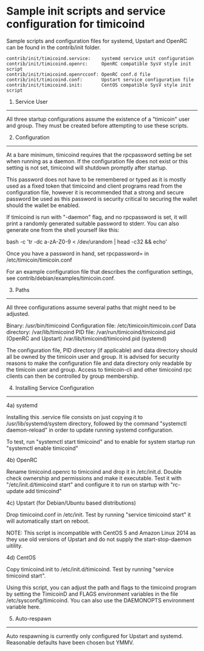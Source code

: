 Sample init scripts and service configuration for timicoind
==========================================================

Sample scripts and configuration files for systemd, Upstart and OpenRC
can be found in the contrib/init folder.

    contrib/init/timicoind.service:    systemd service unit configuration
    contrib/init/timicoind.openrc:     OpenRC compatible SysV style init script
    contrib/init/timicoind.openrcconf: OpenRC conf.d file
    contrib/init/timicoind.conf:       Upstart service configuration file
    contrib/init/timicoind.init:       CentOS compatible SysV style init script

1. Service User
---------------------------------

All three startup configurations assume the existence of a "timicoin" user
and group.  They must be created before attempting to use these scripts.

2. Configuration
---------------------------------

At a bare minimum, timicoind requires that the rpcpassword setting be set
when running as a daemon.  If the configuration file does not exist or this
setting is not set, timicoind will shutdown promptly after startup.

This password does not have to be remembered or typed as it is mostly used
as a fixed token that timicoind and client programs read from the configuration
file, however it is recommended that a strong and secure password be used
as this password is security critical to securing the wallet should the
wallet be enabled.

If timicoind is run with "-daemon" flag, and no rpcpassword is set, it will
print a randomly generated suitable password to stderr.  You can also
generate one from the shell yourself like this:

bash -c 'tr -dc a-zA-Z0-9 < /dev/urandom | head -c32 && echo'

Once you have a password in hand, set rpcpassword= in /etc/timicoin/timicoin.conf

For an example configuration file that describes the configuration settings,
see contrib/debian/examples/timicoin.conf.

3. Paths
---------------------------------

All three configurations assume several paths that might need to be adjusted.

Binary:              /usr/bin/timicoind
Configuration file:  /etc/timicoin/timicoin.conf
Data directory:      /var/lib/timicoind
PID file:            /var/run/timicoind/timicoind.pid (OpenRC and Upstart)
                     /var/lib/timicoind/timicoind.pid (systemd)

The configuration file, PID directory (if applicable) and data directory
should all be owned by the timicoin user and group.  It is advised for security
reasons to make the configuration file and data directory only readable by the
timicoin user and group.  Access to timicoin-cli and other timicoind rpc clients
can then be controlled by group membership.

4. Installing Service Configuration
-----------------------------------

4a) systemd

Installing this .service file consists on just copying it to
/usr/lib/systemd/system directory, followed by the command
"systemctl daemon-reload" in order to update running systemd configuration.

To test, run "systemctl start timicoind" and to enable for system startup run
"systemctl enable timicoind"

4b) OpenRC

Rename timicoind.openrc to timicoind and drop it in /etc/init.d.  Double
check ownership and permissions and make it executable.  Test it with
"/etc/init.d/timicoind start" and configure it to run on startup with
"rc-update add timicoind"

4c) Upstart (for Debian/Ubuntu based distributions)

Drop timicoind.conf in /etc/init.  Test by running "service timicoind start"
it will automatically start on reboot.

NOTE: This script is incompatible with CentOS 5 and Amazon Linux 2014 as they
use old versions of Upstart and do not supply the start-stop-daemon uitility.

4d) CentOS

Copy timicoind.init to /etc/init.d/timicoind. Test by running "service timicoind start".

Using this script, you can adjust the path and flags to the timicoind program by
setting the TimicoinD and FLAGS environment variables in the file
/etc/sysconfig/timicoind. You can also use the DAEMONOPTS environment variable here.

5. Auto-respawn
-----------------------------------

Auto respawning is currently only configured for Upstart and systemd.
Reasonable defaults have been chosen but YMMV.
